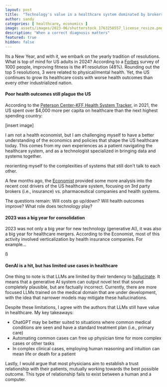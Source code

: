 ```yaml
---
layout: post
title:  "Technology's value in a healthcare system dominated by brokers"
author: sandy
categories: [ healthcare, economics ]
image: assets/images/2023-06/shutterstock_1763256557_license_resize.png
description: "When a correct diagnosis matters"
featured: true
hidden: false
---
```


Its a New Year, and with it, we embark on the yearly tradition of resolutions.  What is top of mind for US adults in 2024?  According to a [Forbes](https://www.forbes.com/health/mind/new-years-resolutions-statistics/) survey of 1000 people, improving fitness is the #1 resolution (48%).  Rounding out the top 5 resolutions, 3 were related to physical/mental health.  Yet, the US continues to grow its healthcare costs with worse health outcomes than every other industrialized nation.

#### Poor health outcomes still plague the US

According to the [Peterson Center-KFF Health System Tracker](https://www.healthsystemtracker.org/chart-collection/u-s-life-expectancy-compare-countries/#Life%20expectancy%20and%20per%20capita%20healthcare%20spending%20(PPP%20adjusted),%202021), in 2021, the US spent over $4,000 more per capita on healthcare than the next highest spending country:

[insert image]


I am not a health economist, but I am challenging myself to have a better understanding of the economics and policies that shape the US healthcare today.  This comes from my own experiences as a patient navigating the healthcare system, and as a technologist specialized in bringing data and systems together.  

reorienting myself to the complexities of systems that still don't talk to each other.

A few months ago, the [Economist](https://www.economist.com/business/2023/10/08/who-profits-most-from-americas-baffling-health-care-system) provided some more analysis into the recent cost drivers of the US healthcare system, focusing on 3rd party brokers (i.e., insurance) vs. pharmaceutical companies and health systems.  

The questions remain: Will costs go up/down?  Will health outcomes improve?  What role does technology play?

#### 2023 was a big year for consolidation

2023 was not only a big year for new technology (generative AI), it was also a big year for healthcare mergers.  According to the Economist, most of this activity involved verticalization by health insurance companies.  For example...


> 

ß
#### GenAI is a hit, but has limited use cases in healthcare 

One thing to note is that LLMs are limited by their tendency to [hallucinate](https://spectrum.ieee.org/ai-hallucination).  It means that a generative AI system can output novel text that sound completely plausible, but are factually incorrect.  Currently, there are more focused LLMs trained on the medical domain that are under development, with the idea that narrower models may mitigate these hallucinations.

Despite these limitations, I agree with the authors that LLMs still have value in healthcare.  My key takeaways:
* ChatGPT may be better suited to situations where common medical conditions are seen and have a standard treatment plan (i.e., primary care) 
* Automating common cases can free up physician time for more complex cases or other tasks
* In complex clinical cases, employing human reasoning and intuition can mean life or death for a patient 

Lastly, I would argue that most physicians aim to establish a trust relationship with their patients, mutually working towards the best possible outcome.  This type of relationship fails to exist between a human and a computer.
